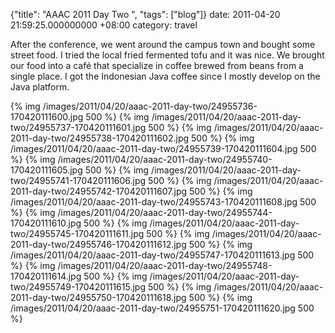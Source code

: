 {"title": "AAAC 2011 Day Two  ", "tags": ["blog"]}
date: 2011-04-20 21:59:25.000000000 +08:00
category: travel

After the conference, we went around the campus town and bought some street
food. I tried the local fried fermented tofu and it was nice. We brought
our food into a café that specialize in coffee brewed from beans from a
single place. I got the Indonesian Java coffee since I mostly develop on
the Java platform.

{% img /images/2011/04/20/aaac-2011-day-two/24955736-170420111600.jpg 500 %}
{% img /images/2011/04/20/aaac-2011-day-two/24955737-170420111601.jpg 500 %}
{% img /images/2011/04/20/aaac-2011-day-two/24955738-170420111602.jpg 500 %}
{% img /images/2011/04/20/aaac-2011-day-two/24955739-170420111604.jpg 500 %}
{% img /images/2011/04/20/aaac-2011-day-two/24955740-170420111605.jpg 500 %}
{% img /images/2011/04/20/aaac-2011-day-two/24955741-170420111606.jpg 500 %}
{% img /images/2011/04/20/aaac-2011-day-two/24955742-170420111607.jpg 500 %}
{% img /images/2011/04/20/aaac-2011-day-two/24955743-170420111608.jpg 500 %}
{% img /images/2011/04/20/aaac-2011-day-two/24955744-170420111610.jpg 500 %}
{% img /images/2011/04/20/aaac-2011-day-two/24955745-170420111611.jpg 500 %}
{% img /images/2011/04/20/aaac-2011-day-two/24955746-170420111612.jpg 500 %}
{% img /images/2011/04/20/aaac-2011-day-two/24955747-170420111613.jpg 500 %}
{% img /images/2011/04/20/aaac-2011-day-two/24955748-170420111614.jpg 500 %}
{% img /images/2011/04/20/aaac-2011-day-two/24955749-170420111615.jpg 500 %}
{% img /images/2011/04/20/aaac-2011-day-two/24955750-170420111618.jpg 500 %}
{% img /images/2011/04/20/aaac-2011-day-two/24955751-170420111620.jpg 500 %}
